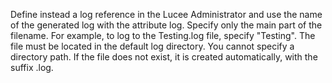 Define instead a log reference in the Lucee Administrator and use the name of the generated log with the attribute log.
Specify only the main part of the filename.
For example, to log to the Testing.log file, specify
"Testing".
The file must be located in the default log directory. You
cannot specify a directory path. If the file does not
exist, it is created automatically, with the suffix .log.
